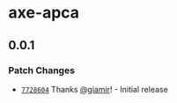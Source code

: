 # axe-apca

## 0.0.1

### Patch Changes

-   [`7728604`](https://github.com/StackExchange/axe-apca/commit/7728604acb78e886ce4b7989a1cf916354c167b2) Thanks [@giamir](https://github.com/giamir)! - Initial release

